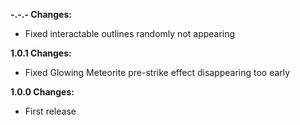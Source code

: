 **-.-.- Changes:**

* Fixed interactable outlines randomly not appearing

**1.0.1 Changes:**

* Fixed Glowing Meteorite pre-strike effect disappearing too early

**1.0.0 Changes:**

* First release